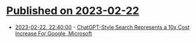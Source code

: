 # [Published on 2023-02-22](index.md)

* [2023-02-22, 22:40:00](https://news.slashdot.org/story/23/02/22/2158206/chatgpt-style-search-represents-a-10x-cost-increase-for-google-microsoft?utm_source=rss1.0mainlinkanon&utm_medium=feed) - [ChatGPT-Style Search Represents a 10x Cost Increase For Google, Microsoft](https://news.slashdot.org/story/23/02/22/2158206/chatgpt-style-search-represents-a-10x-cost-increase-for-google-microsoft?utm_source=rss1.0mainlinkanon&utm_medium=feed)
